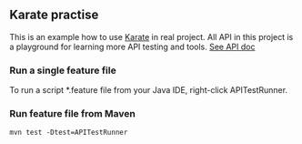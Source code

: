 ## Karate practise

This is an example how to use [Karate](http://restful-booker.herokuapp.com/apidoc/index.html) in real project. All API in this project is a playground for learning more API testing and tools. [See API doc](http://restful-booker.herokuapp.com/apidoc/index.html) 

### Run a single feature file
To run a script *.feature file from your Java IDE, right-click APITestRunner.

### Run feature file from Maven

``mvn test -Dtest=APITestRunner``